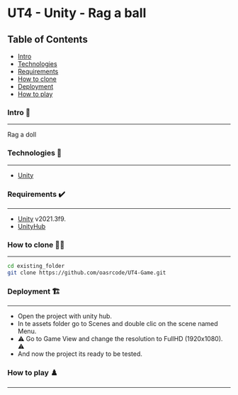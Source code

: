 # UT4 - Unity - Rag a ball

## Table of Contents 
 - [Intro](#intro)
 - [Technologies](#technologies)
 - [Requirements](#requirements)
 - [How to clone](#how-to-clone)
 - [Deployment](#deployment)
 - [How to play](#how-to-play)


### Intro 📖
***
Rag a doll 

### Technologies 🎯
***
* [Unity](https://unity.com/es)


### Requirements ✔️
***
- [Unity](https://unity.com/es) v2021.3f9.
- [UnityHub](https://unity.com/download)

### How to clone 👨‍🏫
***
```bash
cd existing_folder
git clone https://github.com/oasrcode/UT4-Game.git
```
### Deployment 🏗️
***
* Open the project with unity hub.
* In te assets folder go to Scenes and double clic on the scene named Menu.
* :warning: Go to Game View and change the resolution to  FullHD (1920x1080). :warning:
* And now the project its ready to be tested.

### How to play ♟️
***
